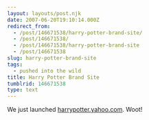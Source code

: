 ```yaml
---
layout: layouts/post.njk
date: 2007-06-20T19:10:14.000Z
redirect_from:
  - /post/146671538/harry-potter-brand-site/
  - /post/146671538/
  - /post/146671538/harry-potter-brand-site
  - /post/146671538
slug: harry-potter-brand-site
tags:
  - pushed into the wild
title: Harry Potter Brand Site
tumblrid: 146671538
type: text
---
```

<p>We just launched <a href="http://harrypotter.yahoo.com/">harrypotter.yahoo.com</a>.  Woot!</p>
